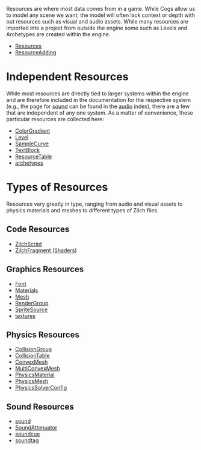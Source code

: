 Resources are where most data comes from in a game. While Cogs allow us to model any scene we want, the model will often lack context or depth with out resources such as visual and audio assets. While many resources are imported into a project from outside the engine some such as Levels and Archetypes are created within the engine.

- [Resources](https://github.com/zeroengineteam/ZeroDocs/blob/master/zero_editor_documentation/zeromanual/architecture/resources/resources.markdown)
- [ResourceAdding](https://github.com/zeroengineteam/ZeroDocs/blob/master/zero_editor_documentation/zeromanual/editor/editorcommands/resourceadding.markdown)

 # Independent Resources
While most resources are directly tied to larger systems within the engine and are therefore included in the documentation for the respective system (e.g., the page for [sound](https://github.com/zeroengineteam/ZeroDocs/blob/master/zero_editor_documentation/zeromanual/audio/sound.markdown) can be found in the [audio](https://github.com/zeroengineteam/ZeroDocs/blob/master/zero_editor_documentation/zeromanual/audio.markdown) index), there are a few that are independent of any one system. As a matter of convenience, these particular resources are collected here:

- [ColorGradient ](https://github.com/zeroengineteam/ZeroDocs/blob/master/zero_editor_documentation/zeromanual/architecture/resources/colorgradient.markdown)
- [Level ](https://github.com/zeroengineteam/ZeroDocs/blob/master/zero_editor_documentation/zeromanual/architecture/resources/level.markdown)
- [SampleCurve ](https://github.com/zeroengineteam/ZeroDocs/blob/master/zero_editor_documentation/zeromanual/architecture/resources/samplecurve.markdown)
- [TextBlock ](https://github.com/zeroengineteam/ZeroDocs/blob/master/zero_editor_documentation/zeromanual/architecture/resources/textblock.markdown)
- [ResourceTable](https://github.com/zeroengineteam/ZeroDocs/blob/master/zero_editor_documentation/zeromanual/architecture/resources/resourcetable.markdown)
- [archetypes](https://github.com/zeroengineteam/ZeroDocs/blob/master/zero_editor_documentation/zeromanual/architecture/archetypes.markdown)

 # Types of Resources
Resources vary greatly in type, ranging from audio and visual assets to physics materials and meshes to different types of Zilch files.

 ## Code Resources
- [ZilchScript](https://github.com/zeroengineteam/ZeroDocs/blob/master/zero_editor_documentation/zeromanual/zilch_in_zero.markdown)
- [ZilchFragment (Shaders)](https://github.com/zeroengineteam/ZeroDocs/blob/master/zero_editor_documentation/zeromanual/graphics/materials/shaders.markdown)

 ## Graphics Resources
- [Font](https://github.com/zeroengineteam/ZeroDocs/blob/master/zero_editor_documentation/zeromanual/architecture/resources/font.markdown)
- [ Materials](https://github.com/zeroengineteam/ZeroDocs/blob/master/zero_editor_documentation/zeromanual/graphics/materials/materials_overview.markdown)
- [Mesh](https://github.com/zeroengineteam/ZeroDocs/blob/master/zero_editor_documentation/zeromanual/graphics/models/mesh.markdown)
- [RenderGroup](https://github.com/zeroengineteam/ZeroDocs/blob/master/zero_editor_documentation/zeromanual/graphics/rendergroups.markdown)
- [SpriteSource](https://github.com/zeroengineteam/ZeroDocs/blob/master/zero_editor_documentation/zeromanual/graphics/sprites/spritesourceeditor.markdown)
- [textures](https://github.com/zeroengineteam/ZeroDocs/blob/master/zero_editor_documentation/zeromanual/graphics/materials/textures.markdown)

 ## Physics Resources
- [CollisionGroup](https://github.com/zeroengineteam/ZeroDocs/blob/master/zero_editor_documentation/zeromanual/physics/collisionoverview/collisiongroupsandtables.markdown)
- [CollisionTable](https://github.com/zeroengineteam/ZeroDocs/blob/master/zero_editor_documentation/zeromanual/physics/collisionoverview/collisiongroupsandtables.markdown)
- [ConvexMesh](https://github.com/zeroengineteam/ZeroDocs/blob/master/zero_editor_documentation/zeromanual/physics/colliders/convexmeshcollider.markdown)
- [MultiConvexMesh](https://github.com/zeroengineteam/ZeroDocs/blob/master/zero_editor_documentation/zeromanual/physics/colliders/multiconvexmeshcollider.markdown)
- [PhysicsMaterial](https://github.com/zeroengineteam/ZeroDocs/blob/master/zero_editor_documentation/zeromanual/physics/physicsmaterial.markdown)
- [PhysicsMesh](https://github.com/zeroengineteam/ZeroDocs/blob/master/zero_editor_documentation/zeromanual/physics/colliders/meshcollider.markdown)
- [PhysicsSolverConfig](https://github.com/zeroengineteam/ZeroDocs/blob/master/zero_editor_documentation/zeromanual/physics/physicssolverconfig.markdown)

 ## Sound Resources
- [sound](https://github.com/zeroengineteam/ZeroDocs/blob/master/zero_editor_documentation/zeromanual/audio/sound.markdown)
- [SoundAttenuator](https://github.com/zeroengineteam/ZeroDocs/blob/master/zero_editor_documentation/zeromanual/audio/soundattenuator.markdown)
- [soundcue](https://github.com/zeroengineteam/ZeroDocs/blob/master/zero_editor_documentation/zeromanual/audio/soundcue.markdown)
- [soundtag](https://github.com/zeroengineteam/ZeroDocs/blob/master/zero_editor_documentation/zeromanual/audio/soundtag.markdown)
 

 